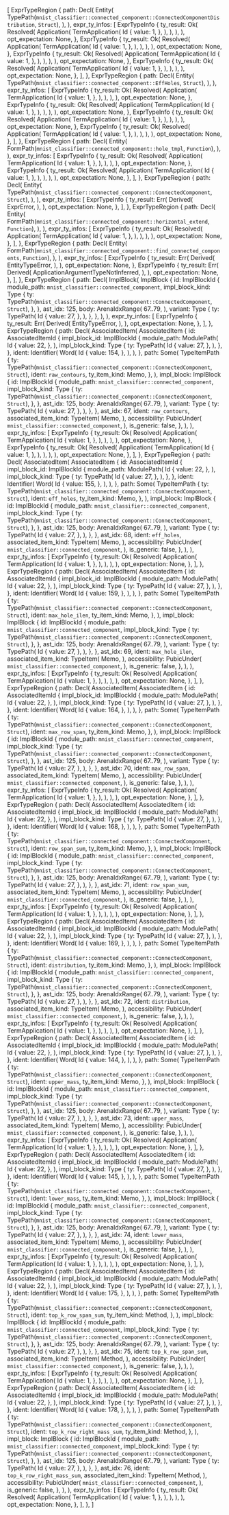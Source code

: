 [
    ExprTypeRegion {
        path: Decl(
            Entity(
                TypePath(`mnist_classifier::connected_component::ConnectedComponentDistribution`, `Struct`),
            ),
        ),
        expr_ty_infos: [
            ExprTypeInfo {
                ty_result: Ok(
                    Resolved(
                        Application(
                            TermApplication(
                                Id {
                                    value: 1,
                                },
                            ),
                        ),
                    ),
                ),
                opt_expectation: None,
            },
            ExprTypeInfo {
                ty_result: Ok(
                    Resolved(
                        Application(
                            TermApplication(
                                Id {
                                    value: 1,
                                },
                            ),
                        ),
                    ),
                ),
                opt_expectation: None,
            },
            ExprTypeInfo {
                ty_result: Ok(
                    Resolved(
                        Application(
                            TermApplication(
                                Id {
                                    value: 1,
                                },
                            ),
                        ),
                    ),
                ),
                opt_expectation: None,
            },
            ExprTypeInfo {
                ty_result: Ok(
                    Resolved(
                        Application(
                            TermApplication(
                                Id {
                                    value: 1,
                                },
                            ),
                        ),
                    ),
                ),
                opt_expectation: None,
            },
        ],
    },
    ExprTypeRegion {
        path: Decl(
            Entity(
                TypePath(`mnist_classifier::connected_component::EffHoles`, `Struct`),
            ),
        ),
        expr_ty_infos: [
            ExprTypeInfo {
                ty_result: Ok(
                    Resolved(
                        Application(
                            TermApplication(
                                Id {
                                    value: 1,
                                },
                            ),
                        ),
                    ),
                ),
                opt_expectation: None,
            },
            ExprTypeInfo {
                ty_result: Ok(
                    Resolved(
                        Application(
                            TermApplication(
                                Id {
                                    value: 1,
                                },
                            ),
                        ),
                    ),
                ),
                opt_expectation: None,
            },
            ExprTypeInfo {
                ty_result: Ok(
                    Resolved(
                        Application(
                            TermApplication(
                                Id {
                                    value: 1,
                                },
                            ),
                        ),
                    ),
                ),
                opt_expectation: None,
            },
            ExprTypeInfo {
                ty_result: Ok(
                    Resolved(
                        Application(
                            TermApplication(
                                Id {
                                    value: 1,
                                },
                            ),
                        ),
                    ),
                ),
                opt_expectation: None,
            },
        ],
    },
    ExprTypeRegion {
        path: Decl(
            Entity(
                FormPath(`mnist_classifier::connected_component::hole_tmpl`, `Function`),
            ),
        ),
        expr_ty_infos: [
            ExprTypeInfo {
                ty_result: Ok(
                    Resolved(
                        Application(
                            TermApplication(
                                Id {
                                    value: 1,
                                },
                            ),
                        ),
                    ),
                ),
                opt_expectation: None,
            },
            ExprTypeInfo {
                ty_result: Ok(
                    Resolved(
                        Application(
                            TermApplication(
                                Id {
                                    value: 1,
                                },
                            ),
                        ),
                    ),
                ),
                opt_expectation: None,
            },
        ],
    },
    ExprTypeRegion {
        path: Decl(
            Entity(
                TypePath(`mnist_classifier::connected_component::ConnectedComponent`, `Struct`),
            ),
        ),
        expr_ty_infos: [
            ExprTypeInfo {
                ty_result: Err(
                    Derived(
                        ExprError,
                    ),
                ),
                opt_expectation: None,
            },
        ],
    },
    ExprTypeRegion {
        path: Decl(
            Entity(
                FormPath(`mnist_classifier::connected_component::horizontal_extend`, `Function`),
            ),
        ),
        expr_ty_infos: [
            ExprTypeInfo {
                ty_result: Ok(
                    Resolved(
                        Application(
                            TermApplication(
                                Id {
                                    value: 1,
                                },
                            ),
                        ),
                    ),
                ),
                opt_expectation: None,
            },
        ],
    },
    ExprTypeRegion {
        path: Decl(
            Entity(
                FormPath(`mnist_classifier::connected_component::find_connected_components`, `Function`),
            ),
        ),
        expr_ty_infos: [
            ExprTypeInfo {
                ty_result: Err(
                    Derived(
                        EntityTypeError,
                    ),
                ),
                opt_expectation: None,
            },
            ExprTypeInfo {
                ty_result: Err(
                    Derived(
                        ApplicationArgumentTypeNotInferred,
                    ),
                ),
                opt_expectation: None,
            },
        ],
    },
    ExprTypeRegion {
        path: Decl(
            ImplBlock(
                ImplBlock {
                    id: ImplBlockId {
                        module_path: `mnist_classifier::connected_component`,
                        impl_block_kind: Type {
                            ty: TypePath(`mnist_classifier::connected_component::ConnectedComponent`, `Struct`),
                        },
                    },
                    ast_idx: 125,
                    body: ArenaIdxRange(
                        67..79,
                    ),
                    variant: Type {
                        ty: TypePath(
                            Id {
                                value: 27,
                            },
                        ),
                    },
                },
            ),
        ),
        expr_ty_infos: [
            ExprTypeInfo {
                ty_result: Err(
                    Derived(
                        EntityTypeError,
                    ),
                ),
                opt_expectation: None,
            },
        ],
    },
    ExprTypeRegion {
        path: Decl(
            AssociatedItem(
                AssociatedItem {
                    id: AssociatedItemId {
                        impl_block_id: ImplBlockId {
                            module_path: ModulePath(
                                Id {
                                    value: 22,
                                },
                            ),
                            impl_block_kind: Type {
                                ty: TypePath(
                                    Id {
                                        value: 27,
                                    },
                                ),
                            },
                        },
                        ident: Identifier(
                            Word(
                                Id {
                                    value: 154,
                                },
                            ),
                        ),
                    },
                    path: Some(
                        TypeItemPath {
                            ty: TypePath(`mnist_classifier::connected_component::ConnectedComponent`, `Struct`),
                            ident: `raw_contours`,
                            ty_item_kind: Memo,
                        },
                    ),
                    impl_block: ImplBlock {
                        id: ImplBlockId {
                            module_path: `mnist_classifier::connected_component`,
                            impl_block_kind: Type {
                                ty: TypePath(`mnist_classifier::connected_component::ConnectedComponent`, `Struct`),
                            },
                        },
                        ast_idx: 125,
                        body: ArenaIdxRange(
                            67..79,
                        ),
                        variant: Type {
                            ty: TypePath(
                                Id {
                                    value: 27,
                                },
                            ),
                        },
                    },
                    ast_idx: 67,
                    ident: `raw_contours`,
                    associated_item_kind: TypeItem(
                        Memo,
                    ),
                    accessibility: PubicUnder(
                        `mnist_classifier::connected_component`,
                    ),
                    is_generic: false,
                },
            ),
        ),
        expr_ty_infos: [
            ExprTypeInfo {
                ty_result: Ok(
                    Resolved(
                        Application(
                            TermApplication(
                                Id {
                                    value: 1,
                                },
                            ),
                        ),
                    ),
                ),
                opt_expectation: None,
            },
            ExprTypeInfo {
                ty_result: Ok(
                    Resolved(
                        Application(
                            TermApplication(
                                Id {
                                    value: 1,
                                },
                            ),
                        ),
                    ),
                ),
                opt_expectation: None,
            },
        ],
    },
    ExprTypeRegion {
        path: Decl(
            AssociatedItem(
                AssociatedItem {
                    id: AssociatedItemId {
                        impl_block_id: ImplBlockId {
                            module_path: ModulePath(
                                Id {
                                    value: 22,
                                },
                            ),
                            impl_block_kind: Type {
                                ty: TypePath(
                                    Id {
                                        value: 27,
                                    },
                                ),
                            },
                        },
                        ident: Identifier(
                            Word(
                                Id {
                                    value: 155,
                                },
                            ),
                        ),
                    },
                    path: Some(
                        TypeItemPath {
                            ty: TypePath(`mnist_classifier::connected_component::ConnectedComponent`, `Struct`),
                            ident: `eff_holes`,
                            ty_item_kind: Memo,
                        },
                    ),
                    impl_block: ImplBlock {
                        id: ImplBlockId {
                            module_path: `mnist_classifier::connected_component`,
                            impl_block_kind: Type {
                                ty: TypePath(`mnist_classifier::connected_component::ConnectedComponent`, `Struct`),
                            },
                        },
                        ast_idx: 125,
                        body: ArenaIdxRange(
                            67..79,
                        ),
                        variant: Type {
                            ty: TypePath(
                                Id {
                                    value: 27,
                                },
                            ),
                        },
                    },
                    ast_idx: 68,
                    ident: `eff_holes`,
                    associated_item_kind: TypeItem(
                        Memo,
                    ),
                    accessibility: PubicUnder(
                        `mnist_classifier::connected_component`,
                    ),
                    is_generic: false,
                },
            ),
        ),
        expr_ty_infos: [
            ExprTypeInfo {
                ty_result: Ok(
                    Resolved(
                        Application(
                            TermApplication(
                                Id {
                                    value: 1,
                                },
                            ),
                        ),
                    ),
                ),
                opt_expectation: None,
            },
        ],
    },
    ExprTypeRegion {
        path: Decl(
            AssociatedItem(
                AssociatedItem {
                    id: AssociatedItemId {
                        impl_block_id: ImplBlockId {
                            module_path: ModulePath(
                                Id {
                                    value: 22,
                                },
                            ),
                            impl_block_kind: Type {
                                ty: TypePath(
                                    Id {
                                        value: 27,
                                    },
                                ),
                            },
                        },
                        ident: Identifier(
                            Word(
                                Id {
                                    value: 159,
                                },
                            ),
                        ),
                    },
                    path: Some(
                        TypeItemPath {
                            ty: TypePath(`mnist_classifier::connected_component::ConnectedComponent`, `Struct`),
                            ident: `max_hole_ilen`,
                            ty_item_kind: Memo,
                        },
                    ),
                    impl_block: ImplBlock {
                        id: ImplBlockId {
                            module_path: `mnist_classifier::connected_component`,
                            impl_block_kind: Type {
                                ty: TypePath(`mnist_classifier::connected_component::ConnectedComponent`, `Struct`),
                            },
                        },
                        ast_idx: 125,
                        body: ArenaIdxRange(
                            67..79,
                        ),
                        variant: Type {
                            ty: TypePath(
                                Id {
                                    value: 27,
                                },
                            ),
                        },
                    },
                    ast_idx: 69,
                    ident: `max_hole_ilen`,
                    associated_item_kind: TypeItem(
                        Memo,
                    ),
                    accessibility: PubicUnder(
                        `mnist_classifier::connected_component`,
                    ),
                    is_generic: false,
                },
            ),
        ),
        expr_ty_infos: [
            ExprTypeInfo {
                ty_result: Ok(
                    Resolved(
                        Application(
                            TermApplication(
                                Id {
                                    value: 1,
                                },
                            ),
                        ),
                    ),
                ),
                opt_expectation: None,
            },
        ],
    },
    ExprTypeRegion {
        path: Decl(
            AssociatedItem(
                AssociatedItem {
                    id: AssociatedItemId {
                        impl_block_id: ImplBlockId {
                            module_path: ModulePath(
                                Id {
                                    value: 22,
                                },
                            ),
                            impl_block_kind: Type {
                                ty: TypePath(
                                    Id {
                                        value: 27,
                                    },
                                ),
                            },
                        },
                        ident: Identifier(
                            Word(
                                Id {
                                    value: 164,
                                },
                            ),
                        ),
                    },
                    path: Some(
                        TypeItemPath {
                            ty: TypePath(`mnist_classifier::connected_component::ConnectedComponent`, `Struct`),
                            ident: `max_row_span`,
                            ty_item_kind: Memo,
                        },
                    ),
                    impl_block: ImplBlock {
                        id: ImplBlockId {
                            module_path: `mnist_classifier::connected_component`,
                            impl_block_kind: Type {
                                ty: TypePath(`mnist_classifier::connected_component::ConnectedComponent`, `Struct`),
                            },
                        },
                        ast_idx: 125,
                        body: ArenaIdxRange(
                            67..79,
                        ),
                        variant: Type {
                            ty: TypePath(
                                Id {
                                    value: 27,
                                },
                            ),
                        },
                    },
                    ast_idx: 70,
                    ident: `max_row_span`,
                    associated_item_kind: TypeItem(
                        Memo,
                    ),
                    accessibility: PubicUnder(
                        `mnist_classifier::connected_component`,
                    ),
                    is_generic: false,
                },
            ),
        ),
        expr_ty_infos: [
            ExprTypeInfo {
                ty_result: Ok(
                    Resolved(
                        Application(
                            TermApplication(
                                Id {
                                    value: 1,
                                },
                            ),
                        ),
                    ),
                ),
                opt_expectation: None,
            },
        ],
    },
    ExprTypeRegion {
        path: Decl(
            AssociatedItem(
                AssociatedItem {
                    id: AssociatedItemId {
                        impl_block_id: ImplBlockId {
                            module_path: ModulePath(
                                Id {
                                    value: 22,
                                },
                            ),
                            impl_block_kind: Type {
                                ty: TypePath(
                                    Id {
                                        value: 27,
                                    },
                                ),
                            },
                        },
                        ident: Identifier(
                            Word(
                                Id {
                                    value: 168,
                                },
                            ),
                        ),
                    },
                    path: Some(
                        TypeItemPath {
                            ty: TypePath(`mnist_classifier::connected_component::ConnectedComponent`, `Struct`),
                            ident: `row_span_sum`,
                            ty_item_kind: Memo,
                        },
                    ),
                    impl_block: ImplBlock {
                        id: ImplBlockId {
                            module_path: `mnist_classifier::connected_component`,
                            impl_block_kind: Type {
                                ty: TypePath(`mnist_classifier::connected_component::ConnectedComponent`, `Struct`),
                            },
                        },
                        ast_idx: 125,
                        body: ArenaIdxRange(
                            67..79,
                        ),
                        variant: Type {
                            ty: TypePath(
                                Id {
                                    value: 27,
                                },
                            ),
                        },
                    },
                    ast_idx: 71,
                    ident: `row_span_sum`,
                    associated_item_kind: TypeItem(
                        Memo,
                    ),
                    accessibility: PubicUnder(
                        `mnist_classifier::connected_component`,
                    ),
                    is_generic: false,
                },
            ),
        ),
        expr_ty_infos: [
            ExprTypeInfo {
                ty_result: Ok(
                    Resolved(
                        Application(
                            TermApplication(
                                Id {
                                    value: 1,
                                },
                            ),
                        ),
                    ),
                ),
                opt_expectation: None,
            },
        ],
    },
    ExprTypeRegion {
        path: Decl(
            AssociatedItem(
                AssociatedItem {
                    id: AssociatedItemId {
                        impl_block_id: ImplBlockId {
                            module_path: ModulePath(
                                Id {
                                    value: 22,
                                },
                            ),
                            impl_block_kind: Type {
                                ty: TypePath(
                                    Id {
                                        value: 27,
                                    },
                                ),
                            },
                        },
                        ident: Identifier(
                            Word(
                                Id {
                                    value: 169,
                                },
                            ),
                        ),
                    },
                    path: Some(
                        TypeItemPath {
                            ty: TypePath(`mnist_classifier::connected_component::ConnectedComponent`, `Struct`),
                            ident: `distribution`,
                            ty_item_kind: Memo,
                        },
                    ),
                    impl_block: ImplBlock {
                        id: ImplBlockId {
                            module_path: `mnist_classifier::connected_component`,
                            impl_block_kind: Type {
                                ty: TypePath(`mnist_classifier::connected_component::ConnectedComponent`, `Struct`),
                            },
                        },
                        ast_idx: 125,
                        body: ArenaIdxRange(
                            67..79,
                        ),
                        variant: Type {
                            ty: TypePath(
                                Id {
                                    value: 27,
                                },
                            ),
                        },
                    },
                    ast_idx: 72,
                    ident: `distribution`,
                    associated_item_kind: TypeItem(
                        Memo,
                    ),
                    accessibility: PubicUnder(
                        `mnist_classifier::connected_component`,
                    ),
                    is_generic: false,
                },
            ),
        ),
        expr_ty_infos: [
            ExprTypeInfo {
                ty_result: Ok(
                    Resolved(
                        Application(
                            TermApplication(
                                Id {
                                    value: 1,
                                },
                            ),
                        ),
                    ),
                ),
                opt_expectation: None,
            },
        ],
    },
    ExprTypeRegion {
        path: Decl(
            AssociatedItem(
                AssociatedItem {
                    id: AssociatedItemId {
                        impl_block_id: ImplBlockId {
                            module_path: ModulePath(
                                Id {
                                    value: 22,
                                },
                            ),
                            impl_block_kind: Type {
                                ty: TypePath(
                                    Id {
                                        value: 27,
                                    },
                                ),
                            },
                        },
                        ident: Identifier(
                            Word(
                                Id {
                                    value: 144,
                                },
                            ),
                        ),
                    },
                    path: Some(
                        TypeItemPath {
                            ty: TypePath(`mnist_classifier::connected_component::ConnectedComponent`, `Struct`),
                            ident: `upper_mass`,
                            ty_item_kind: Memo,
                        },
                    ),
                    impl_block: ImplBlock {
                        id: ImplBlockId {
                            module_path: `mnist_classifier::connected_component`,
                            impl_block_kind: Type {
                                ty: TypePath(`mnist_classifier::connected_component::ConnectedComponent`, `Struct`),
                            },
                        },
                        ast_idx: 125,
                        body: ArenaIdxRange(
                            67..79,
                        ),
                        variant: Type {
                            ty: TypePath(
                                Id {
                                    value: 27,
                                },
                            ),
                        },
                    },
                    ast_idx: 73,
                    ident: `upper_mass`,
                    associated_item_kind: TypeItem(
                        Memo,
                    ),
                    accessibility: PubicUnder(
                        `mnist_classifier::connected_component`,
                    ),
                    is_generic: false,
                },
            ),
        ),
        expr_ty_infos: [
            ExprTypeInfo {
                ty_result: Ok(
                    Resolved(
                        Application(
                            TermApplication(
                                Id {
                                    value: 1,
                                },
                            ),
                        ),
                    ),
                ),
                opt_expectation: None,
            },
        ],
    },
    ExprTypeRegion {
        path: Decl(
            AssociatedItem(
                AssociatedItem {
                    id: AssociatedItemId {
                        impl_block_id: ImplBlockId {
                            module_path: ModulePath(
                                Id {
                                    value: 22,
                                },
                            ),
                            impl_block_kind: Type {
                                ty: TypePath(
                                    Id {
                                        value: 27,
                                    },
                                ),
                            },
                        },
                        ident: Identifier(
                            Word(
                                Id {
                                    value: 145,
                                },
                            ),
                        ),
                    },
                    path: Some(
                        TypeItemPath {
                            ty: TypePath(`mnist_classifier::connected_component::ConnectedComponent`, `Struct`),
                            ident: `lower_mass`,
                            ty_item_kind: Memo,
                        },
                    ),
                    impl_block: ImplBlock {
                        id: ImplBlockId {
                            module_path: `mnist_classifier::connected_component`,
                            impl_block_kind: Type {
                                ty: TypePath(`mnist_classifier::connected_component::ConnectedComponent`, `Struct`),
                            },
                        },
                        ast_idx: 125,
                        body: ArenaIdxRange(
                            67..79,
                        ),
                        variant: Type {
                            ty: TypePath(
                                Id {
                                    value: 27,
                                },
                            ),
                        },
                    },
                    ast_idx: 74,
                    ident: `lower_mass`,
                    associated_item_kind: TypeItem(
                        Memo,
                    ),
                    accessibility: PubicUnder(
                        `mnist_classifier::connected_component`,
                    ),
                    is_generic: false,
                },
            ),
        ),
        expr_ty_infos: [
            ExprTypeInfo {
                ty_result: Ok(
                    Resolved(
                        Application(
                            TermApplication(
                                Id {
                                    value: 1,
                                },
                            ),
                        ),
                    ),
                ),
                opt_expectation: None,
            },
        ],
    },
    ExprTypeRegion {
        path: Decl(
            AssociatedItem(
                AssociatedItem {
                    id: AssociatedItemId {
                        impl_block_id: ImplBlockId {
                            module_path: ModulePath(
                                Id {
                                    value: 22,
                                },
                            ),
                            impl_block_kind: Type {
                                ty: TypePath(
                                    Id {
                                        value: 27,
                                    },
                                ),
                            },
                        },
                        ident: Identifier(
                            Word(
                                Id {
                                    value: 175,
                                },
                            ),
                        ),
                    },
                    path: Some(
                        TypeItemPath {
                            ty: TypePath(`mnist_classifier::connected_component::ConnectedComponent`, `Struct`),
                            ident: `top_k_row_span_sum`,
                            ty_item_kind: Method,
                        },
                    ),
                    impl_block: ImplBlock {
                        id: ImplBlockId {
                            module_path: `mnist_classifier::connected_component`,
                            impl_block_kind: Type {
                                ty: TypePath(`mnist_classifier::connected_component::ConnectedComponent`, `Struct`),
                            },
                        },
                        ast_idx: 125,
                        body: ArenaIdxRange(
                            67..79,
                        ),
                        variant: Type {
                            ty: TypePath(
                                Id {
                                    value: 27,
                                },
                            ),
                        },
                    },
                    ast_idx: 75,
                    ident: `top_k_row_span_sum`,
                    associated_item_kind: TypeItem(
                        Method,
                    ),
                    accessibility: PubicUnder(
                        `mnist_classifier::connected_component`,
                    ),
                    is_generic: false,
                },
            ),
        ),
        expr_ty_infos: [
            ExprTypeInfo {
                ty_result: Ok(
                    Resolved(
                        Application(
                            TermApplication(
                                Id {
                                    value: 1,
                                },
                            ),
                        ),
                    ),
                ),
                opt_expectation: None,
            },
        ],
    },
    ExprTypeRegion {
        path: Decl(
            AssociatedItem(
                AssociatedItem {
                    id: AssociatedItemId {
                        impl_block_id: ImplBlockId {
                            module_path: ModulePath(
                                Id {
                                    value: 22,
                                },
                            ),
                            impl_block_kind: Type {
                                ty: TypePath(
                                    Id {
                                        value: 27,
                                    },
                                ),
                            },
                        },
                        ident: Identifier(
                            Word(
                                Id {
                                    value: 178,
                                },
                            ),
                        ),
                    },
                    path: Some(
                        TypeItemPath {
                            ty: TypePath(`mnist_classifier::connected_component::ConnectedComponent`, `Struct`),
                            ident: `top_k_row_right_mass_sum`,
                            ty_item_kind: Method,
                        },
                    ),
                    impl_block: ImplBlock {
                        id: ImplBlockId {
                            module_path: `mnist_classifier::connected_component`,
                            impl_block_kind: Type {
                                ty: TypePath(`mnist_classifier::connected_component::ConnectedComponent`, `Struct`),
                            },
                        },
                        ast_idx: 125,
                        body: ArenaIdxRange(
                            67..79,
                        ),
                        variant: Type {
                            ty: TypePath(
                                Id {
                                    value: 27,
                                },
                            ),
                        },
                    },
                    ast_idx: 76,
                    ident: `top_k_row_right_mass_sum`,
                    associated_item_kind: TypeItem(
                        Method,
                    ),
                    accessibility: PubicUnder(
                        `mnist_classifier::connected_component`,
                    ),
                    is_generic: false,
                },
            ),
        ),
        expr_ty_infos: [
            ExprTypeInfo {
                ty_result: Ok(
                    Resolved(
                        Application(
                            TermApplication(
                                Id {
                                    value: 1,
                                },
                            ),
                        ),
                    ),
                ),
                opt_expectation: None,
            },
        ],
    },
]